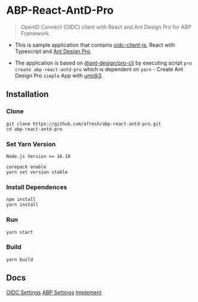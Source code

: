 # ABP-React-AntD-Pro

> OpenID Connect (OIDC) client with React and Ant Design Pro for ABP Framework.

- This is sample application that contains [oidc-client-js](https://github.com/IdentityModel/oidc-client-js), React with Typescript and [Ant Design Pro](https://github.com/ant-design/ant-design-pro).

- The application is based on [@ant-design/pro-cli](https://pro.ant.design/docs/getting-started/) by executing script `pro create abp-react-antd-pro` which is dependent on `yarn` - Create Ant Design Pro `simple` App with [umi@3](https://v3.umijs.org/zh-CN).

## Installation

### Clone

```shell
git clone https://github.com/afresh/abp-react-antd-pro.git
cd abp-react-antd-pro
```

### Set Yarn Version

`Node.js Version >= 16.10`

```shell
corepack enable
yarn set version stable
```

### Install Dependences

```shell
npm install
yarn install
```

### Run

```shell
yarn start
```

### Build

```shell
yarn build
```

## Docs

[OIDC Settings](./docs/OidcSettings.md)
[ABP Settings](./docs/AbpSettings.md)
[Implement](./docs/Implement.md)
